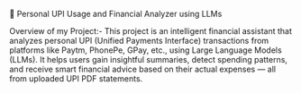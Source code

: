 💸 Personal UPI Usage and Financial Analyzer using LLMs

Overview of my Project:-
This project is an intelligent financial assistant that analyzes personal UPI (Unified Payments Interface) transactions from platforms like Paytm, PhonePe, GPay, etc., using Large Language Models (LLMs). It helps users gain insightful summaries, detect spending patterns, and receive smart financial advice based on their actual expenses — all from uploaded UPI PDF statements.
